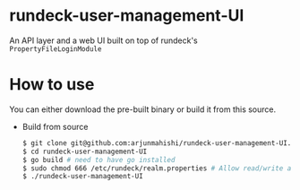 # rundeck-user-management-UI
An API layer and a web UI built on top of rundeck's `PropertyFileLoginModule`

# How to use
You can either download the pre-built binary or build it from this source.

- Build from source 
    ```bash
    $ git clone git@github.com:arjunmahishi/rundeck-user-management-UI.git
    $ cd rundeck-user-management-UI
    $ go build # need to have go installed
    $ sudo chmod 666 /etc/rundeck/realm.properties # Allow read/write access to the realm.properties file 
    $ ./rundeck-user-management-UI
    ```